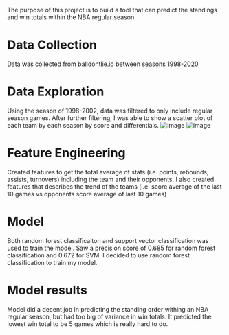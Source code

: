 The purpose of this project is to build a tool that can predict the standings and win totals within the NBA regular season

# Data Collection
Data was collected from balldontlie.io between seasons 1998-2020

# Data Exploration
Using the season of 1998-2002, data was filtered to only include regular season games. After further filtering, I was able to show a scatter plot of each team by each season by score and differentials.
![image](https://user-images.githubusercontent.com/98375141/175560600-4cad925f-a3cd-4b5c-8327-f285c37bd2f7.png)
![image](https://user-images.githubusercontent.com/98375141/175560652-186862d2-260e-4c33-b9ab-4fefee2c8a4f.png)

# Feature Engineering
Created features to get the total average of stats (i.e. points, rebounds, assists, turnovers) including the team and their opponents. I also created features that describes the trend of the teams (i.e. score average of the last 10 games vs opponents score average of last 10 games)

# Model
Both random forest classificaiton and support vector classification was used to train the model. Saw a precision score of 0.685 for random forest classification and 0.672 for SVM. I decided to use random forest classification to train my model.

# Model results
Model did a decent job in predicting the standing order withing an NBA regular season, but had too big of variance in win totals. It predicted the lowest win total to be 5 games which is really hard to do.
